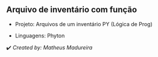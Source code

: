 <h2>Arquivo de inventário com função</h2>

* Projeto: Arquivos de um inventário PY (Lógica de Prog)

* Linguagens: Phyton

✔️ _Created by: Matheus Madureira_
